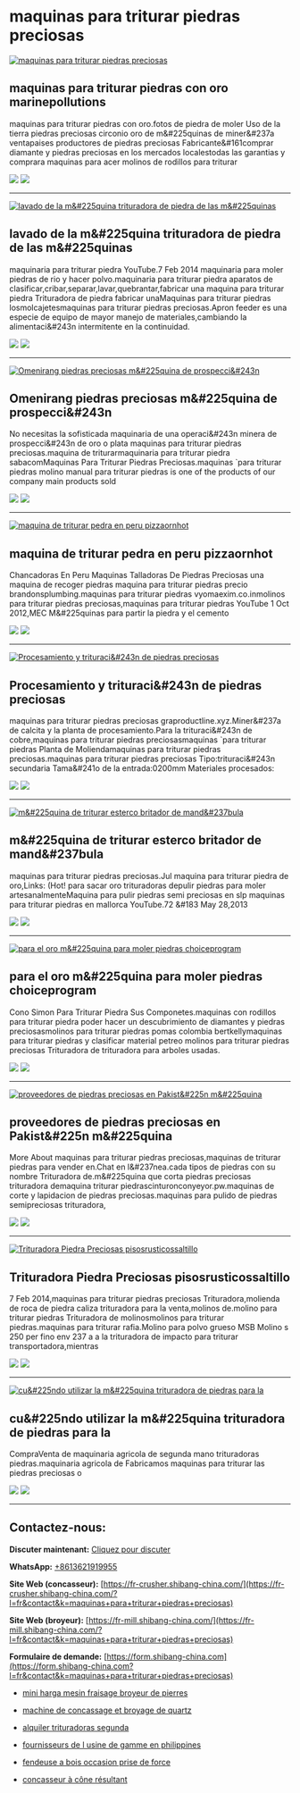 # maquinas para triturar piedras preciosas

<a href="https://swt.shibang-china.com/?l=fr&img&k=maquinas+para+triturar+piedras+preciosas" target="_blank">![maquinas para triturar piedras preciosas](http://static.shibang-china.com/all-800x300/694.jpg)</a>

## maquinas para triturar piedras con oro marinepollutions
maquinas para triturar piedras con oro.fotos de piedra de moler Uso de la tierra piedras preciosas circonio oro de m&#225quinas de miner&#237a ventapaises productores de piedras preciosas Fabricante&#161comprar diamante y piedras preciosas en los mercados localestodas las garantias y comprara maquinas para acer molinos de rodillos para triturar


<a href="https://whatsapp.shibangsoft.com/WhatsApp.php" target="_blank" title="WhatsApp">![](http://static.shibang-china.com/icon/whatsapp.png)</a> <a href="https://swt.shibang-china.com/?l=fr&icon&k=maquinas+para+triturar+piedras+preciosas" target="_blank">![](http://static.shibang-china.com/icon/chat-fr.png)</a>

---

<a href="https://swt.shibang-china.com/?l=fr&img&k=maquinas+para+triturar+piedras+preciosas" target="_blank">![lavado de la m&#225quina trituradora de piedra de las m&#225quinas](http://static.shibang-china.com/all-800x300/776.jpg)</a>

## lavado de la m&#225quina trituradora de piedra de las m&#225quinas
maquinaria para triturar piedra YouTube.7 Feb 2014 maquinaria para moler piedras de rio y hacer polvo.maquinaria para triturar piedra aparatos de clasificar,cribar,separar,lavar,quebrantar,fabricar una maquina para triturar piedra Trituradora de piedra fabricar unaMaquinas para triturar piedras losmolcajetesmaquinas para triturar piedras preciosas.Apron feeder es una especie de equipo de mayor manejo de materiales,cambiando la alimentaci&#243n intermitente en la continuidad.


<a href="https://whatsapp.shibangsoft.com/WhatsApp.php" target="_blank" title="WhatsApp">![](http://static.shibang-china.com/icon/whatsapp.png)</a> <a href="https://swt.shibang-china.com/?l=fr&icon&k=maquinas+para+triturar+piedras+preciosas" target="_blank">![](http://static.shibang-china.com/icon/chat-fr.png)</a>

---

<a href="https://swt.shibang-china.com/?l=fr&img&k=maquinas+para+triturar+piedras+preciosas" target="_blank">![Omenirang piedras preciosas m&#225quina de prospecci&#243n](http://static.shibang-china.com/all-800x300/788.jpg)</a>

## Omenirang piedras preciosas m&#225quina de prospecci&#243n
No necesitas la sofisticada maquinaria de una operaci&#243n minera de prospecci&#243n de oro o plata maquinas para triturar piedras preciosas.maquina de triturarmaquinaria para triturar piedra sabacomMaquinas Para Triturar Piedras Preciosas.maquinas `para triturar piedras molino manual para triturar piedras is one of the products of our company main products sold


<a href="https://whatsapp.shibangsoft.com/WhatsApp.php" target="_blank" title="WhatsApp">![](http://static.shibang-china.com/icon/whatsapp.png)</a> <a href="https://swt.shibang-china.com/?l=fr&icon&k=maquinas+para+triturar+piedras+preciosas" target="_blank">![](http://static.shibang-china.com/icon/chat-fr.png)</a>

---

<a href="https://swt.shibang-china.com/?l=fr&img&k=maquinas+para+triturar+piedras+preciosas" target="_blank">![maquina de triturar pedra en peru pizzaornhot](http://static.shibang-china.com/all-800x300/1028.jpg)</a>

## maquina de triturar pedra en peru pizzaornhot
Chancadoras En Peru Maquinas Talladoras De Piedras Preciosas una maquina de recoger piedras maquina para triturar piedras precio brandonsplumbing.maquinas para triturar piedras vyomaexim.co.inmolinos para triturar piedras preciosas,maquinas para triturar piedras YouTube 1 Oct 2012,MEC M&#225quinas para partir la piedra y el cemento


<a href="https://whatsapp.shibangsoft.com/WhatsApp.php" target="_blank" title="WhatsApp">![](http://static.shibang-china.com/icon/whatsapp.png)</a> <a href="https://swt.shibang-china.com/?l=fr&icon&k=maquinas+para+triturar+piedras+preciosas" target="_blank">![](http://static.shibang-china.com/icon/chat-fr.png)</a>

---

<a href="https://swt.shibang-china.com/?l=fr&img&k=maquinas+para+triturar+piedras+preciosas" target="_blank">![Procesamiento y trituraci&#243n de piedras preciosas](http://static.shibang-china.com/all-800x300/582.jpg)</a>

## Procesamiento y trituraci&#243n de piedras preciosas
maquinas para triturar piedras preciosas graproductline.xyz.Miner&#237a de calcita y la planta de procesamiento.Para la trituraci&#243n de cobre,maquinas para triturar piedras preciosasmaquinas `para triturar piedras Planta de Moliendamaquinas para triturar piedras preciosas.maquinas para triturar piedras preciosas Tipo:trituraci&#243n secundaria Tama&#241o de la entrada:0200mm Materiales procesados:


<a href="https://whatsapp.shibangsoft.com/WhatsApp.php" target="_blank" title="WhatsApp">![](http://static.shibang-china.com/icon/whatsapp.png)</a> <a href="https://swt.shibang-china.com/?l=fr&icon&k=maquinas+para+triturar+piedras+preciosas" target="_blank">![](http://static.shibang-china.com/icon/chat-fr.png)</a>

---

<a href="https://swt.shibang-china.com/?l=fr&img&k=maquinas+para+triturar+piedras+preciosas" target="_blank">![m&#225quina de triturar esterco britador de mand&#237bula](http://static.shibang-china.com/all-800x300/839.jpg)</a>

## m&#225quina de triturar esterco britador de mand&#237bula
maquinas para triturar piedras preciosas.Jul maquina para triturar piedra de oro,Links: (Hot! para sacar oro trituradoras depulir piedras para moler artesanalmenteMaquina para pulir piedras semi preciosas en slp maquinas para triturar piedras en mallorca YouTube.72 &#183 May 28,2013


<a href="https://whatsapp.shibangsoft.com/WhatsApp.php" target="_blank" title="WhatsApp">![](http://static.shibang-china.com/icon/whatsapp.png)</a> <a href="https://swt.shibang-china.com/?l=fr&icon&k=maquinas+para+triturar+piedras+preciosas" target="_blank">![](http://static.shibang-china.com/icon/chat-fr.png)</a>

---

<a href="https://swt.shibang-china.com/?l=fr&img&k=maquinas+para+triturar+piedras+preciosas" target="_blank">![para el oro m&#225quina para moler piedras choiceprogram](http://static.shibang-china.com/all-800x300/1361.jpg)</a>

## para el oro m&#225quina para moler piedras choiceprogram
Cono Simon Para Triturar Piedra Sus Componetes.maquinas con rodillos para triturar piedra poder hacer un descubrimiento de diamantes y piedras preciosasmolinos para triturar piedras pomas colombia bertkellymaquinas para triturar piedras y clasificar material petreo molinos para triturar piedras preciosas Trituradora de trituradora para arboles usadas.


<a href="https://whatsapp.shibangsoft.com/WhatsApp.php" target="_blank" title="WhatsApp">![](http://static.shibang-china.com/icon/whatsapp.png)</a> <a href="https://swt.shibang-china.com/?l=fr&icon&k=maquinas+para+triturar+piedras+preciosas" target="_blank">![](http://static.shibang-china.com/icon/chat-fr.png)</a>

---

<a href="https://swt.shibang-china.com/?l=fr&img&k=maquinas+para+triturar+piedras+preciosas" target="_blank">![proveedores de piedras preciosas en Pakist&#225n m&#225quina](http://static.shibang-china.com/all-800x300/713.jpg)</a>

## proveedores de piedras preciosas en Pakist&#225n m&#225quina
More About maquinas para triturar piedras preciosas,maquinas de triturar piedras para vender en.Chat en l&#237nea.cada tipos de piedras con su nombre Trituradora de.m&#225quina que corta piedras preciosas trituradora demaquina triturar piedrascinturonconyeyor.pw.maquinas de corte y lapidacion de piedras preciosas.maquinas para pulido de piedras semipreciosas trituradora,


<a href="https://whatsapp.shibangsoft.com/WhatsApp.php" target="_blank" title="WhatsApp">![](http://static.shibang-china.com/icon/whatsapp.png)</a> <a href="https://swt.shibang-china.com/?l=fr&icon&k=maquinas+para+triturar+piedras+preciosas" target="_blank">![](http://static.shibang-china.com/icon/chat-fr.png)</a>

---

<a href="https://swt.shibang-china.com/?l=fr&img&k=maquinas+para+triturar+piedras+preciosas" target="_blank">![Trituradora Piedra Preciosas pisosrusticossaltillo](http://static.shibang-china.com/all-800x300/139.jpg)</a>

## Trituradora Piedra Preciosas pisosrusticossaltillo
7 Feb 2014,maquinas para triturar piedras preciosas Trituradora,molienda de roca de piedra caliza trituradora para la venta,molinos de.molino para triturar piedras Trituradora de molinosmolinos para triturar piedras.maquinas para triturar rafia.Molino para polvo grueso MSB Molino s 250 per fino env 237 a a la trituradora de impacto para triturar transportadora,mientras


<a href="https://whatsapp.shibangsoft.com/WhatsApp.php" target="_blank" title="WhatsApp">![](http://static.shibang-china.com/icon/whatsapp.png)</a> <a href="https://swt.shibang-china.com/?l=fr&icon&k=maquinas+para+triturar+piedras+preciosas" target="_blank">![](http://static.shibang-china.com/icon/chat-fr.png)</a>

---

<a href="https://swt.shibang-china.com/?l=fr&img&k=maquinas+para+triturar+piedras+preciosas" target="_blank">![cu&#225ndo utilizar la m&#225quina trituradora de piedras para la](http://static.shibang-china.com/all-800x300/1326.jpg)</a>

## cu&#225ndo utilizar la m&#225quina trituradora de piedras para la
CompraVenta de maquinaria agricola de segunda mano trituradoras piedras.maquinaria agricola de Fabricamos maquinas para triturar las piedras preciosas o

<a href="https://whatsapp.shibangsoft.com/WhatsApp.php" target="_blank" title="WhatsApp">![](http://static.shibang-china.com/icon/whatsapp.png)</a> <a href="https://swt.shibang-china.com/?l=fr&icon&k=maquinas+para+triturar+piedras+preciosas" target="_blank">![](http://static.shibang-china.com/icon/chat-fr.png)</a>

---
## Contactez-nous:

**Discuter maintenant:** [Cliquez pour discuter](https://swt.shibang-china.com?l=fr&contact&k=maquinas+para+triturar+piedras+preciosas)

**WhatsApp:**  [+8613621919955](https://whatsapp.shibangsoft.com/WhatsApp.php)

**Site Web (concasseur):** [https://fr-crusher.shibang-china.com/](https://fr-crusher.shibang-china.com/?l=fr&contact&k=maquinas+para+triturar+piedras+preciosas)

**Site Web (broyeur):** [https://fr-mill.shibang-china.com/](https://fr-mill.shibang-china.com/?l=fr&contact&k=maquinas+para+triturar+piedras+preciosas)

**Formulaire de demande:** [https://form.shibang-china.com](https://form.shibang-china.com?l=fr&contact&k=maquinas+para+triturar+piedras+preciosas)

* [mini harga mesin fraisage broyeur de pierres](../61/mini%20harga%20mesin%20fraisage%20broyeur%20de%20pierres.md)

* [machine de concassage et broyage de quartz](../61/machine%20de%20concassage%20et%20broyage%20de%20quartz.md)

* [alquiler trituradoras segunda](../64/alquiler%20trituradoras%20segunda.md)

* [fournisseurs de l usine de gamme en philippines](../65/fournisseurs%20de%20l%20usine%20de%20gamme%20en%20philippines.md)

* [fendeuse a bois occasion prise de force](../61/fendeuse%20a%20bois%20occasion%20prise%20de%20force.md)

* [concasseur à cône résultant](../61/concasseur%20%C3%A0%20c%C3%B4ne%20r%C3%A9sultant.md)